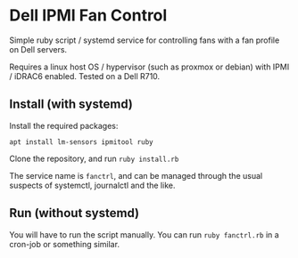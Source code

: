 Dell IPMI Fan Control
====

Simple ruby script / systemd service for controlling fans with a fan profile on Dell servers.

Requires a linux host OS / hypervisor (such as proxmox or debian) with IPMI / iDRAC6 enabled.
Tested on a Dell R710.

## Install (with systemd)
Install the required packages:
```
apt install lm-sensors ipmitool ruby
```

Clone the repository, and run `ruby install.rb`

The service name is `fanctrl`, and can be managed through the usual suspects of systemctl, journalctl and the like.

## Run (without systemd)
You will have to run the script manually. You can run `ruby fanctrl.rb` in a cron-job or something similar.